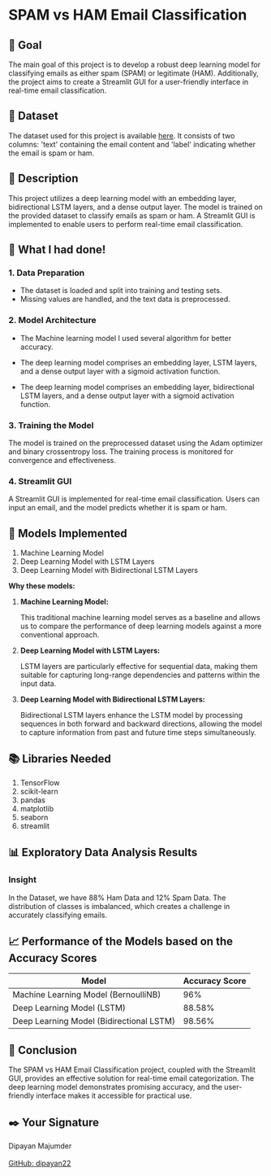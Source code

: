 # SPAM vs HAM Email Classification<br>

## 🎯 Goal<br>

The main goal of this project is to develop a robust deep learning model for classifying emails as either spam (SPAM) or legitimate (HAM). Additionally, the project aims to create a Streamlit GUI for a user-friendly interface in real-time email classification.<br>

## 🧵 Dataset<br>

The dataset used for this project is available [here](https://www.kaggle.com/datasets/omokennanna/simple-spam-classification). It consists of two columns: 'text' containing the email content and 'label' indicating whether the email is spam or ham.<br>

## 🧾 Description<br>

This project utilizes a deep learning model with an embedding layer, bidirectional LSTM layers, and a dense output layer. The model is trained on the provided dataset to classify emails as spam or ham. A Streamlit GUI is implemented to enable users to perform real-time email classification.<br>

## 🧮 What I had done!<br>

### 1. Data Preparation<br>

- The dataset is loaded and split into training and testing sets.<br>
- Missing values are handled, and the text data is preprocessed.<br>

### 2. Model Architecture<br>

- The Machine learning model I used several algorithm for better accuracy.<br>

- The deep learning model comprises an embedding layer, LSTM layers, and a dense output layer with a sigmoid activation function.<br>

- The deep learning model comprises an embedding layer, bidirectional LSTM layers, and a dense output layer with a sigmoid activation function.<br>

### 3. Training the Model<br>

The model is trained on the preprocessed dataset using the Adam optimizer and binary crossentropy loss. The training process is monitored for convergence and effectiveness.<br>

### 4. Streamlit GUI<br>

A Streamlit GUI is implemented for real-time email classification. Users can input an email, and the model predicts whether it is spam or ham.<br>

## 🚀 Models Implemented<br>

1. Machine Learning Model
2. Deep Learning Model with LSTM Layers
3. Deep Learning Model with Bidirectional LSTM Layers

**Why these models:**<br>

1. **Machine Learning Model:**<br>

    This traditional machine learning model serves as a baseline and allows us to compare the performance of deep learning models against a more conventional approach.<br>

2. **Deep Learning Model with LSTM Layers:**<br>

    LSTM layers are particularly effective for sequential data, making them suitable for capturing long-range dependencies and patterns within the input data.<br>

3. **Deep Learning Model with Bidirectional LSTM Layers:**<br>

    Bidirectional LSTM layers enhance the LSTM model by processing sequences in both forward and backward directions, allowing the model to capture information from past and future time steps simultaneously.<br>

## 📚 Libraries Needed<br>

1. TensorFlow
2. scikit-learn
3. pandas
4. matplotlib
5. seaborn
6. streamlit

## 📊 Exploratory Data Analysis Results<br>

### Insight<br>

In the Dataset, we have 88% Ham Data and 12% Spam Data. The distribution of classes is imbalanced, which creates a challenge in accurately classifying emails.<br>

## 📈 Performance of the Models based on the Accuracy Scores<br>

| Model                              | Accuracy Score |
| ---------------------------------- | -------------- |
| Machine Learning Model (BernoulliNB)| 96%            |
| Deep Learning Model (LSTM)          | 88.58%         |
| Deep Learning Model (Bidirectional LSTM)| 98.56%       |

## 📢 Conclusion<br>

The SPAM vs HAM Email Classification project, coupled with the Streamlit GUI, provides an effective solution for real-time email categorization. The deep learning model demonstrates promising accuracy, and the user-friendly interface makes it accessible for practical use.<br>

## ✒️ Your Signature<br>

Dipayan Majumder<br>  
[GitHub: dipayan22](https://github.com/dipayan22)
